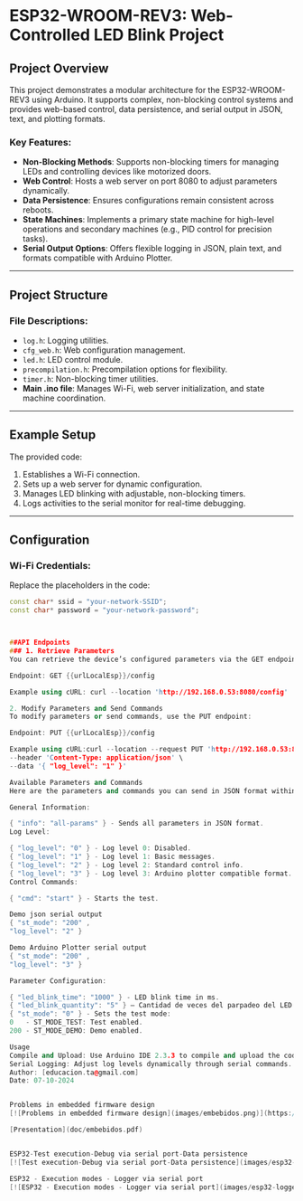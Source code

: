  # ESP32-WROOM-REV3: Web-Controlled LED Blink Project

## Project Overview
This project demonstrates a modular architecture for the ESP32-WROOM-REV3 using Arduino. It supports complex, non-blocking control systems and provides web-based control, data persistence, and serial output in JSON, text, and plotting formats. 

### Key Features:
- **Non-Blocking Methods**: Supports non-blocking timers for managing LEDs and controlling devices like motorized doors. 
- **Web Control**: Hosts a web server on port 8080 to adjust parameters dynamically.
- **Data Persistence**: Ensures configurations remain consistent across reboots.
- **State Machines**: Implements a primary state machine for high-level operations and secondary machines (e.g., PID control for precision tasks).
- **Serial Output Options**: Offers flexible logging in JSON, plain text, and formats compatible with Arduino Plotter.

---

## Project Structure

### File Descriptions:
- `log.h`: Logging utilities.
- `cfg_web.h`: Web configuration management.
- `led.h`: LED control module.
- `precompilation.h`: Precompilation options for flexibility.
- `timer.h`: Non-blocking timer utilities.
- **Main .ino file**: Manages Wi-Fi, web server initialization, and state machine coordination.

---

## Example Setup
The provided code:
1. Establishes a Wi-Fi connection.
2. Sets up a web server for dynamic configuration.
3. Manages LED blinking with adjustable, non-blocking timers.
4. Logs activities to the serial monitor for real-time debugging.

---

## Configuration
### Wi-Fi Credentials:
Replace the placeholders in the code:
```cpp
const char* ssid = "your-network-SSID";
const char* password = "your-network-password";



##API Endpoints
### 1. Retrieve Parameters
You can retrieve the device’s configured parameters via the GET endpoint:

Endpoint: GET {{urlLocalEsp}}/config

Example using cURL: curl --location 'http://192.168.0.53:8080/config'

2. Modify Parameters and Send Commands
To modify parameters or send commands, use the PUT endpoint:

Endpoint: PUT {{urlLocalEsp}}/config

Example using cURL:curl --location --request PUT 'http://192.168.0.53:8080/config' \
--header 'Content-Type: application/json' \
--data '{ "log_level": "1" }'

Available Parameters and Commands
Here are the parameters and commands you can send in JSON format within the request body:

General Information:

{ "info": "all-params" } - Sends all parameters in JSON format.
Log Level:

{ "log_level": "0" } - Log level 0: Disabled.
{ "log_level": "1" } - Log level 1: Basic messages.
{ "log_level": "2" } - Log level 2: Standard control info.
{ "log_level": "3" } - Log level 3: Arduino plotter compatible format.
Control Commands:

{ "cmd": "start" } - Starts the test.

Demo json serial output
{ "st_mode": "200" ,
"log_level": "2" }

Demo Arduino Plotter serial output
{ "st_mode": "200" ,
"log_level": "3" }

Parameter Configuration:

{ "led_blink_time": "1000" } - LED blink time in ms.
{ "led_blink_quantity": "5" } – Cantidad de veces del parpadeo del LED.
{ "st_mode": "0" } - Sets the test mode:
0   - ST_MODE_TEST: Test enabled.
200 - ST_MODE_DEMO: Demo enabled.

Usage
Compile and Upload: Use Arduino IDE 2.3.3 to compile and upload the code to your ESP32.
Serial Logging: Adjust log levels dynamically through serial commands.
Author: [educacion.ta@gmail.com]
Date: 07-10-2024


Problems in embedded firmware design
[![Problems in embedded firmware design](images/embebidos.png)](https://youtu.be/KhKX23DdfLY)

[Presentation](doc/embebidos.pdf)


ESP32-Test execution-Debug via serial port-Data persistence
[![Test execution-Debug via serial port-Data persistence](images/esp32-ensayo.png)](https://youtu.be/BXJvdTQ8DYk)

ESP32 - Execution modes - Logger via serial port
[![ESP32 - Execution modes - Logger via serial port](images/esp32-logger.png)](https://youtu.be/TlgQHpessV4)


